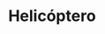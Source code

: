 ---
title: Helicóptero
date: 
draft: false

# descripcion
description : Dije de plata 925

materials: Plata 925

color: Plateado

dimensions: 3,3cm largo

code: 02-14-0671

type: "Dijes"

categories: []

price: $3.390,00

# Images
# first image will be shown in the product page
images:
  # - image: "images/path_to_image"
  # La ubicacion de las imagenes es imagenes/Dijes/Dijes.Plata/02-14-0671-helicoptero
  - image: "./images/dijes/plata/02-14-0671.JPG"
---